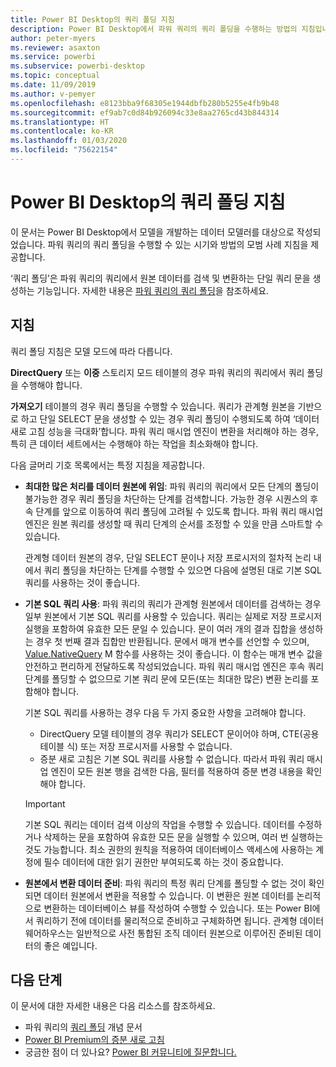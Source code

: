 ```yaml
---
title: Power BI Desktop의 쿼리 폴딩 지침
description: Power BI Desktop에서 파워 쿼리의 쿼리 폴딩을 수행하는 방법의 지침입니다.
author: peter-myers
ms.reviewer: asaxton
ms.service: powerbi
ms.subservice: powerbi-desktop
ms.topic: conceptual
ms.date: 11/09/2019
ms.author: v-pemyer
ms.openlocfilehash: e8123bba9f68305e1944dbfb280b5255e4fb9b48
ms.sourcegitcommit: ef9ab7c0d84b926094c33e8aa2765cd43b844314
ms.translationtype: HT
ms.contentlocale: ko-KR
ms.lasthandoff: 01/03/2020
ms.locfileid: "75622154"
---
```

# <a name="query-folding-guidance-in-power-bi-desktop"></a>Power BI Desktop의 쿼리 폴딩 지침

이 문서는 Power BI Desktop에서 모델을 개발하는 데이터 모델러를 대상으로 작성되었습니다. 파워 쿼리의 쿼리 폴딩을 수행할 수 있는 시기와 방법의 모범 사례 지침을 제공합니다.

‘쿼리 폴딩’은 파워 쿼리의 쿼리에서 원본 데이터를 검색 및 변환하는 단일 쿼리 문을 생성하는 기능입니다.  자세한 내용은 [파워 쿼리의 쿼리 폴딩](/power-query/power-query-folding)을 참조하세요.

## <a name="guidance"></a>지침

쿼리 폴딩 지침은 모델 모드에 따라 다릅니다.

**DirectQuery** 또는 **이중** 스토리지 모드 테이블의 경우 파워 쿼리의 쿼리에서 쿼리 폴딩을 수행해야 합니다.

**가져오기** 테이블의 경우 쿼리 폴딩을 수행할 수 있습니다. 쿼리가 관계형 원본을 기반으로 하고 단일 SELECT 문을 생성할 수 있는 경우 쿼리 폴딩이 수행되도록 하여 ‘데이터 새로 고침 성능을 극대화’합니다.  파워 쿼리 매시업 엔진이 변환을 처리해야 하는 경우, 특히 큰 데이터 세트에서는 수행해야 하는 작업을 최소화해야 합니다.

다음 글머리 기호 목록에서는 특정 지침을 제공합니다.

- **최대한 많은 처리를 데이터 원본에 위임**: 파워 쿼리의 쿼리에서 모든 단계의 폴딩이 불가능한 경우 쿼리 폴딩을 차단하는 단계를 검색합니다. 가능한 경우 시퀀스의 후속 단계를 앞으로 이동하여 쿼리 폴딩에 고려될 수 있도록 합니다. 파워 쿼리 매시업 엔진은 원본 쿼리를 생성할 때 쿼리 단계의 순서를 조정할 수 있을 만큼 스마트할 수 있습니다.

    관계형 데이터 원본의 경우, 단일 SELECT 문이나 저장 프로시저의 절차적 논리 내에서 쿼리 폴딩을 차단하는 단계를 수행할 수 있으면 다음에 설명된 대로 기본 SQL 쿼리를 사용하는 것이 좋습니다.

- **기본 SQL 쿼리 사용**: 파워 쿼리의 쿼리가 관계형 원본에서 데이터를 검색하는 경우 일부 원본에서 기본 SQL 쿼리를 사용할 수 있습니다. 쿼리는 실제로 저장 프로시저 실행을 포함하여 유효한 모든 문일 수 있습니다. 문이 여러 개의 결과 집합을 생성하는 경우 첫 번째 결과 집합만 반환됩니다. 문에서 매개 변수를 선언할 수 있으며, [Value.NativeQuery](/powerquery-m/value-nativequery) M 함수를 사용하는 것이 좋습니다. 이 함수는 매개 변수 값을 안전하고 편리하게 전달하도록 작성되었습니다. 파워 쿼리 매시업 엔진은 후속 쿼리 단계를 폴딩할 수 없으므로 기본 쿼리 문에 모든(또는 최대한 많은) 변환 논리를 포함해야 합니다.

    기본 SQL 쿼리를 사용하는 경우 다음 두 가지 중요한 사항을 고려해야 합니다.

    - DirectQuery 모델 테이블의 경우 쿼리가 SELECT 문이어야 하며, CTE(공용 테이블 식) 또는 저장 프로시저를 사용할 수 없습니다.
    - 증분 새로 고침은 기본 SQL 쿼리를 사용할 수 없습니다. 따라서 파워 쿼리 매시업 엔진이 모든 원본 행을 검색한 다음, 필터를 적용하여 증분 변경 내용을 확인해야 합니다.

    > [!IMPORTANT]
    > 기본 SQL 쿼리는 데이터 검색 이상의 작업을 수행할 수 있습니다. 데이터를 수정하거나 삭제하는 문을 포함하여 유효한 모든 문을 실행할 수 있으며, 여러 번 실행하는 것도 가능합니다. 최소 권한의 원칙을 적용하여 데이터베이스 액세스에 사용하는 계정에 필수 데이터에 대한 읽기 권한만 부여되도록 하는 것이 중요합니다.

- **원본에서 변환 데이터 준비**: 파워 쿼리의 특정 쿼리 단계를 폴딩할 수 없는 것이 확인되면 데이터 원본에서 변환을 적용할 수 있습니다. 이 변환은 원본 데이터를 논리적으로 변환하는 데이터베이스 뷰를 작성하여 수행할 수 있습니다. 또는 Power BI에서 쿼리하기 전에 데이터를 물리적으로 준비하고 구체화하면 됩니다. 관계형 데이터 웨어하우스는 일반적으로 사전 통합된 조직 데이터 원본으로 이루어진 준비된 데이터의 좋은 예입니다.

## <a name="next-steps"></a>다음 단계

이 문서에 대한 자세한 내용은 다음 리소스를 참조하세요.

- 파워 쿼리의 [쿼리 폴딩](/power-query/power-query-folding) 개념 문서
- [Power BI Premium의 증분 새로 고침](../service-premium-incremental-refresh.md)
- 궁금한 점이 더 있나요? [Power BI 커뮤니티에 질문합니다.](https://community.powerbi.com/)
